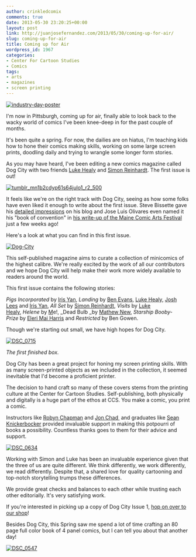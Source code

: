 ```yaml
---
author: crinkledcomix
comments: true
date: 2013-05-30 23:20:25+00:00
layout: post
link: http://juanjosefernandez.com/2013/05/30/coming-up-for-air/
slug: coming-up-for-air
title: Coming up for Air
wordpress_id: 1967
categories:
- Center For Cartoon Studies
- Comics
tags:
- arts
- magazines
- screen printing
---
```


[![industry-day-poster](http://fernandezjuanjose.files.wordpress.com/2013/03/industry-day-poster1.gif?w=590)](http://fernandezjuanjose.files.wordpress.com/2013/03/industry-day-poster1.gif)

I'm now in Pittsburgh, coming up for air, finally able to look back to the wacky world of comics I've been knee-deep in for the past couple of months.

It's been quite a spring. For now, the dailies are on hiatus, I'm teaching kids how to hone their comics making skills, working on some large screen prints, doodling daily and trying to wrangle some longer form stories.

As you may have heard, I've been editing a new comics magazine called Dog City with two friends [Luke Healy](http://lukewhealy.com/) and [Simon Reinhardt](http://simonmreinhardt.tumblr.com/). The first issue is out!

[![tumblr_mn1b2cdyp61s64julo1_r2_500](http://fernandezjuanjose.files.wordpress.com/2013/05/tumblr_mn1b2cdyp61s64julo1_r2_500.gif)](http://fernandezjuanjose.files.wordpress.com/2013/05/tumblr_mn1b2cdyp61s64julo1_r2_500.gif)

It feels like we're on the right track with Dog City, seeing as how some folks have even liked it enough to write about the first issue. Steve Bissette gave his [detailed impressions](http://srbissette.com/?p=17787) on his blog and Jose Luis Olivares even named it his "book of convention" in [his write-up of the Maine Comic Arts Festival ](http://joseluisolivares.com/blog/?p=1705)just a few weeks ago!

Here's a look at what you can find in this first issue.

[![Dog-City](http://fernandezjuanjose.files.wordpress.com/2013/05/dog-city.png?w=341)](http://fernandezjuanjose.files.wordpress.com/2013/05/dog-city.png)

This self-published magazine aims to curate a collection of minicomics of the highest calibre. We're really excited by the work of all our contributors and we hope Dog City will help make their work more widely available to readers around the world.

This first issue contains the following stories:

_Pigs Incorporated_ by [Iris Yan](http://pigsinmaputo.blogspot.com/), _Landing_ by [Ben Evans](http://benkevans.tumblr.com/), [Luke Healy](http://www.lukewhealy.com/), [Josh Lees](http://www.josh-lees.com/) and [Iris Yan](http://www.pignsinmaputo.blogspot.com/), _All Set_ by [Simon Reinhardt](http://www.simonmreinhardt.tumblr.com/), _Visits_ by [Luke Healy](http://www.lukewhealy.com/), _Helene_ by [M](http://www.crinkledcomics.com/)e!, _Dead Bulb _by [Mathew New](http://hulahoopinghippo.com/), _Starship_ _Booby-Prize_ by [Eleri Mai Harris](http://elerimai.com/) and _Restricted_ by Ben Gowen.

Though we're starting out small, we have high hopes for Dog City.

[![DSC_0715](http://fernandezjuanjose.files.wordpress.com/2013/05/dsc_0715.jpg?w=590)](http://fernandezjuanjose.files.wordpress.com/2013/05/dsc_0715.jpg)


_The first finished box._


Dog City has been a great project for honing my screen printing skills. With as many screen-printed objects as we included in the collection, it seemed inevitable that I'd become a proficient printer.

The decision to hand craft so many of these covers stems from the printing culture at the Center for Cartoon Studies. Self-publishing, both physically and digitally is a huge part of the ethos at CCS. You make a comic, you print a comic.

Instructors like [Robyn Chapman](http://paperrocketcomics.com/) and [Jon Chad ](http://fizzmont.blogspot.com/) and graduates like [Sean Knickerbocker](http://seanvscomics.tumblr.com/) provided invaluable support in making this potpourri of books a possibility. Countless thanks goes to them for their advice and support.

[![DSC_0634](http://fernandezjuanjose.files.wordpress.com/2013/05/dsc_0634.jpg?w=590)](http://fernandezjuanjose.files.wordpress.com/2013/05/dsc_0634.jpg)

Working with Simon and Luke has been an invaluable experience given that the three of us are quite different. We think differently, we work differently, we read differently. Despite that, a shared love for quality cartooning and top-notch storytelling trumps these differences.

We provide great checks and balances to each other while trusting each other editorially. It's very satisfying work.

If you're interested in picking up a copy of Dog City Issue 1, [hop on over to our shop](https://gumroad.com/l/dogcity)!

Besides Dog City, this Spring saw me spend a lot of time crafting an 80 page full color book of 4 panel comics, but I can tell you about that another day!

[![DSC_0547](http://fernandezjuanjose.files.wordpress.com/2013/05/dsc_0547.jpg?w=590)](http://fernandezjuanjose.files.wordpress.com/2013/05/dsc_0547.jpg)
